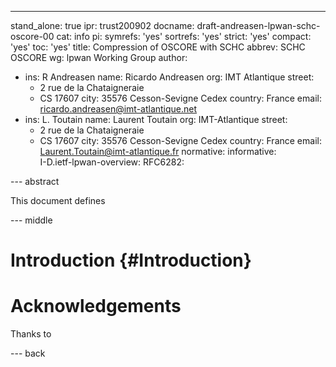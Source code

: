 ---
stand_alone: true
ipr: trust200902
docname: draft-andreasen-lpwan-schc-oscore-00
cat: info
pi:
  symrefs: 'yes'
  sortrefs: 'yes'
  strict: 'yes'
  compact: 'yes'
  toc: 'yes'
title: Compression of OSCORE with SCHC
abbrev: SCHC OSCORE
wg: lpwan Working Group
author:
- ins: R Andreasen
  name: Ricardo Andreasen
  org: IMT Atlantique
  street:
  - 2 rue de la Chataigneraie
  - CS 17607
  city: 35576 Cesson-Sevigne Cedex
  country: France
  email: ricardo.andreasen@imt-atlantique.net
- ins: L. Toutain
  name: Laurent Toutain
  org: IMT-Atlantique
  street:
  - 2 rue de la Chataigneraie
  - CS 17607
  city: 35576 Cesson-Sevigne Cedex
  country: France
  email: Laurent.Toutain@imt-atlantique.fr
normative:
informative:  
  I-D.ietf-lpwan-overview:
  RFC6282:

--- abstract

This document defines 

--- middle

# Introduction {#Introduction}

# Acknowledgements

Thanks to 

--- back

